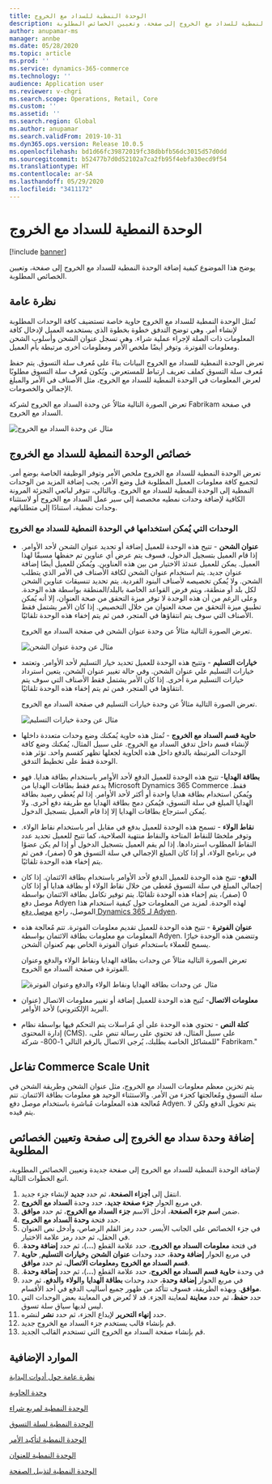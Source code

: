 ```yaml
---
title: الوحدة النمطية للسداد مع الخروج
description: يوضح هذا الموضوع كيفية إضافة الوحدة النمطية للسداد مع الخروج إلى صفحة، وتعيين الخصائص المطلوبة.
author: anupamar-ms
manager: annbe
ms.date: 05/28/2020
ms.topic: article
ms.prod: ''
ms.service: dynamics-365-commerce
ms.technology: ''
audience: Application user
ms.reviewer: v-chgri
ms.search.scope: Operations, Retail, Core
ms.custom: ''
ms.assetid: ''
ms.search.region: Global
ms.author: anupamar
ms.search.validFrom: 2019-10-31
ms.dyn365.ops.version: Release 10.0.5
ms.openlocfilehash: bd1d66fc39872019fc38dbbfb56dc3015d57d0dd
ms.sourcegitcommit: b52477b7d0d52102a7ca2fb95f4ebfa30ecd9f54
ms.translationtype: HT
ms.contentlocale: ar-SA
ms.lasthandoff: 05/29/2020
ms.locfileid: "3411172"
---
```

# <a name="checkout-module"></a>الوحدة النمطية للسداد مع الخروج


[!include [banner](includes/banner.md)]

يوضح هذا الموضوع كيفية إضافة الوحدة النمطية للسداد مع الخروج إلى صفحة، وتعيين الخصائص المطلوبة.

## <a name="overview"></a>نظرة عامة

تُمثل الوحدة النمطية للسداد مع الخروج حاوية خاصة تستضيف كافة الوحدات المطلوبة لإنشاء أمر. وهي توضح التدفق خطوة بخطوة الذي يستخدمه العميل لإدخال كافة المعلومات ذات الصلة لإجراء عملية شراء. وهي تسجل عنوان الشحن وأسلوب الشحن ومعلومات الفوترة. وتوفر أيضًا ملخص الأمر ومعلومات أخرى مرتبطة بأم العميل.

تعرض الوحدة النمطية للسداد مع الخروج البيانات بناءً على مُعرف سلة التسوق. يتم حفظ مُعرف سلة التسوق كملف تعريف ارتباط للمستعرض. ويُكون مُعرف سلة التسوق مطلوبًا لعرض المعلومات في الوحدة النمطية للسداد مع الخروج، مثل الأصناف في الأمر والمبلغ الإجمالي والخصومات. 

تعرض الصورة التالية مثالاُ عن وحدة السداد مع الخروج لشركة Fabrikam في صفحة السداد مع الخروج.

![مثال عن وحدة السداد مع الخروج‬](./media/Checkout.PNG)

## <a name="checkout-module-properties"></a>خصائص الوحدة النمطية للسداد مع الخروج

تعرض الوحدة النمطية للسداد مع الخروج ملخص الأمر وتوفر الوظيفة الخاصة بوضع أمر. لتجميع كافة معلومات العميل المطلوبة قبل وضع الأمر، يجب إضافة المزيد من الوحدات النمطية إلى الوحدة النمطية للسداد مع الخروج. وبالتالي، تتوفر لبائعي التجزئة المرونة الكافية لإضافة وحدات نمطيه مخصصة إلى سير عمل السداد مع الخروج أو لاستثناء وحدات نمطية، استنادًا إلى متطلباتهم.

### <a name="modules-that-can-be-used-in-the-checkout-module"></a>الوحدات التي يُمكن استخدامها في الوحدة النمطية للسداد مع الخروج

- **عنوان الشحن** - تتيح هذه الوحدة للعميل إضافة أو تحديد عنوان الشحن لأحد الأوامر. إذا قام العميل بتسجيل الدخول، فسوف يتم عرض أي عناوين تم حفظها مسبقًا لهذا العميل. يمكن للعميل عندئذ الاختيار من بين هذه العناوين. ويُمكن للعميل أيضًا إضافة عنوان جديد. يتم استخدام عنوان الشحن لكافة الأصناف في الأمر الذي يتطلب الشحن. ولا يُمكن تخصيصه لأصناف البنود الفردية. يتم تحديد تنسيقات عناوين الشحن لكل بلد أو منطقة، ويتم فرض القواعد الخاصة بالبلد/المنطقة بواسطة هذه الوحدة. وعلى الرغم من أن هذه الوحدة لا توفر ميزة التحقق من صحة العنوان، إلا أنه يُمكن تطبيق ميزة التحقق من صحة العنوان من خلال التخصيص. إذا كان الأمر يشتمل فقط الأصناف التي سوف يتم انتقاؤها في المتجر، فمن ثم يتم إخفاء هذه الوحدة تلقائيًا.

    تعرض الصورة التالية مثالاُ عن وحدة عنوان الشحن في صفحة السداد مع الخروج.

    ![مثال عن وحدة عنوان الشحن](./media/ecommerce-shippingaddress.PNG)

- **خيارات التسليم** - وتتيح هذه الوحدة للعميل تحديد خيار التسليم لأحد الأوامر. وتعتمد خيارات التسليم علي عنوان الشحن. وفي حالة تغيير عنوان الشحن، يتعين استرداد خيارات التسليم مرة أخرى. إذا كان الأمر يشتمل فقط الأصناف التي سوف يتم انتقاؤها في المتجر، فمن ثم يتم إخفاء هذه الوحدة تلقائيًا.

    تعرض الصورة التالية مثالاُ عن وحدة خيارات التسليم في صفحة السداد مع الخروج.

    ![مثال عن وحدة خيارات التسليم](./media/ecommerce-deliveryoptions.PNG)

- **حاوية قسم السداد مع الخروج** - تُمثل هذه حاوية يُمكنك وضع وحدات متعددة داخلها لإنشاء قسم داخل تدفق السداد مع الخروج. على سبيل المثال، يُمكنك وضع كافة الوحدات المرتبطة بالدفع داخل هذه الحاوية لجعلها تظهر كقسم واحد. تؤثر هذه الوحدة فقط على تخطيط التدفق.
- **بطاقة الهدايا**- تتيح هذه الوحدة للعميل الدفع لأحد الأوامر باستخدام بطاقة هدايا. فهو يدعم فقط بطاقات الهدايا من Microsoft Dynamics 365 Commerce فقط. ويُمكن استخدام بطاقة هدايا واحدة أو أكثر لأحد الأوامر. إذا لم يُغطي رصيد بطاقة الهدايا المبلغ في سلة التسوق، فيُمكن دمج بطاقة الهدايا مع طريقة دفع أخرى. ولا يُمكن استرجاع بطاقات الهدايا إلا إذا قام العميل بتسجيل الدخول.
- **نقاط الولاء** - تسمح هذه الوحدة للعميل بدفع في مقابل أمر باستخدام نقاط الولاء. وتوفر ملخصًا للنقاط المتاحة والنقاط منتهية الصلاحية، كما تتيح للعميل تحديد عدد النقاط المطلوب استردادها. إذا لم يقم العميل بتسجيل الدخول أو إذا لم يكن عضوًا في برنامج الولاء، أو إذا كان المبلغ  الإجمالي في سلة التسوق هو 0 (صفر)، فمن ثم يتم إخفاء هذه الوحدة تلقائيًا.
- **الدفع**- تتيح هذه الوحدة للعميل الدفع لأحد الأوامر باستخدام بطاقة الائتمان. إذا كان إجمالي المبلغ في سلة التسوق مُغطى من خلال نقاط الولاء أو بطاقة هدايا أو إذا كان 0 (صفر)، يتم إخفاء هذه الوحدة تلقائيًا. يتم توفير تكامل بطاقة الائتمان بواسطة موصل دفع Adyen لهذه الوحدة. لمزيد من المعلومات حول كيفية استخدام هذا الموصل، راجع [موصل دفع Dynamics 365 لـ Adyen‬](dev-itpro/adyen-connector.md).
- **عنوان الفوترة** - تتيح هذه الوحدة للعميل تقديم معلومات الفوترة. تتم مُعالجة هذه المعلومات مع معلومات بطاقة الائتمان بواسطة Adyen. وتتضمن هذه الوحدة خيارًا يسمح للعملاء باستخدام عنوان الفوترة الخاص بهم كعنوان الشحن.

    تعرض الصورة التالية مثالاً عن وحدات بطاقة الهدايا ونقاط الولاء والدفع وعنوان الفوترة في صفحة السداد مع الخروج.

    ![مثال عن وحدات بطاقة الهدايا ونقاط الولاء والدفع وعنوان الفوترة](./media/ecommerce-payments.PNG)

- **معلومات الاتصال**- تُتيح هذه الوحدة للعميل إضافة أو تغيير معلومات الاتصال (عنوان البريد الإلكتروني) لأحد الأوامر.

- **كتلة النص** - تحتوي هذه الوحدة على أي مُراسلات يتم التحكم فيها بواسطة نظام إدارة المحتوى (CMS). على سبيل المثال، قد تحتوي على رسالة تنص على، "للمشاكل الخاصة بطلبك، يُرجى الاتصال بالرقم التالي 1-800- شركة Fabrikam." 

## <a name="commerce-scale-unit-interaction"></a>تفاعل Commerce Scale Unit

يتم تخزين معظم معلومات السداد مع الخروج، مثل عنوان الشحن وطريقة الشحن في سلة التسوق ومُعالجتها كجزء من الأمر. والاستثناء الوحيد هو معلومات بطاقة الائتمان. تتم مُعالجة هذه المعلومات مُباشرة باستخدام موصل دفع Adyen. يتم تخويل الدفع ولكن لا يتم قيده.

## <a name="add-a-checkout-module-to-a-page-and-set-the-required-properties"></a>إضافة وحدة سداد مع الخروج إلى صفحة وتعيين الخصائص المطلوبة

لإضافة الوحدة النمطية للسداد مع الخروج إلى صفحة جديدة وتعيين الخصائص المطلوبة، اتبع الخطوات التالية.

1. انتقل إلى **أجزاء الصفحة**، ثم حدد **جديد** لإنشاء جزء جديد.
1. في مربع الحوار **جزء صفحة جديد**، حدد وحدة **السداد مع الخروج‬**.
1. ضمن **اسم جزء الصفحة**، أدخل الاسم **جزء السداد مع الخروج**، ثم حدد **موافق**.
1. حدد فتحة **وحدة السداد مع الخروج**.
1. في جزء الخصائص على الجانب الأيسر، حدد رمز القلم الرصاص، وأدخل نص العنوان في الحقل، ثم حدد رمز علامة الاختيار.
1. في فتحة **معلومات السداد مع الخروج**، حدد علامة القطع (**...**)، ثم حدد **إضافة وحدة‬‏‫**.
1. في مربع الحوار **إضافة وحدة**، حدد وحدات **عنوان الشحن** و**خيارات التسليم**, **حاوية قسم السداد مع الخروج** و**معلومات الاتصال**، ثم حدد **موافق**.
1. في وحدة **حاوية قسم السداد مع الخروج**، حدد علامة القطع (**...**)، ثم حدد **إضافة وحدة‬‏‫**.
1. في مربع الحوار **إضافة وحدة**، حدد وحدات **بطاقة الهدايا** و**الولاء** و**الدفع**، ثم حدد **موافق**. وبهذه الطريقة، فسوف تتأكد من ظهور جميع أساليب الدفع في أحد الأقسام.
1. حدد **حفظ**، ثم حدد **معاينة** لمعاينة الجزء. قد لا تُعرض في المعاينة بعض الوحدات التي ليس لديها سياق سلة تسوق.
1. حدد **إنهاء التحرير** لإيداع الجزء، ثم حدد **نشر** لنشره.
1. قم بإنشاء قالب يستخدم جزء السداد مع الخروج جديد.
1. قم بإنشاء صفحة السداد مع الخروج التي تستخدم القالب الجديد.

## <a name="additional-resources"></a>الموارد الإضافية

[نظرة عامة حول أدوات البداية](starter-kit-overview.md)

[وحدة الحاوية](add-container-module.md)

[الوحدة النمطية لمربع شراء](add-buy-box.md)

[الوحدة النمطية لسلة التسوق](add-cart-module.md)

[الوحدة النمطية لتأكيد الأمر](order-confirmation-module.md)

[الوحدة النمطية للعنوان](author-header-module.md)

[الوحدة النمطية لتذييل الصفحة](author-footer-module.md)
